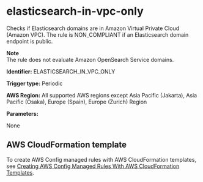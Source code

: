 # elasticsearch\-in\-vpc\-only<a name="elasticsearch-in-vpc-only"></a>

 Checks if Elasticsearch domains are in Amazon Virtual Private Cloud \(Amazon VPC\)\. The rule is NON\_COMPLIANT if an Elasticsearch domain endpoint is public\.

**Note**  
The rule does not evaluate Amazon OpenSearch Service domains\.

**Identifier:** ELASTICSEARCH\_IN\_VPC\_ONLY

**Trigger type:** Periodic

**AWS Region:** All supported AWS regions except Asia Pacific \(Jakarta\), Asia Pacific \(Osaka\), Europe \(Spain\), Europe \(Zurich\) Region

**Parameters:**

None  

## AWS CloudFormation template<a name="w2aac12c31c27b9d275c17"></a>

To create AWS Config managed rules with AWS CloudFormation templates, see [Creating AWS Config Managed Rules With AWS CloudFormation Templates](aws-config-managed-rules-cloudformation-templates.md)\.